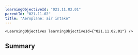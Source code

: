 ```yaml
---
learningObjectiveId: "021.11.02.01"
parentId: "021.11.02"
title: "Aeroplane: air intake"
---
```


```tsx eval
<LearningObjectives learningObjectiveId={"021.11.02.01"} />
```

## Summary
